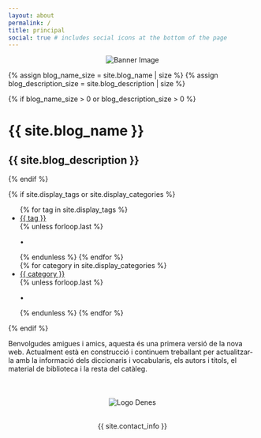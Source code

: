 ```yaml
---
layout: about
permalink: /
title: principal
social: true # includes social icons at the bottom of the page
---
```


<div class="post">

  <div style="text-align: center;">
    <img src="{{ site.about_banner | prepend: '/assets/img/' | relative_url }}" alt="Banner Image" style="max-width: 100%; height: auto;">
  </div>

{% assign blog_name_size = site.blog_name | size %}
{% assign blog_description_size = site.blog_description | size %}

{% if blog_name_size > 0 or blog_description_size > 0 %}

  <div class="header-bar">
    <h1>{{ site.blog_name }}</h1>
    <h2>{{ site.blog_description }}</h2>
  </div>
  {% endif %}

{% if site.display_tags or site.display_categories %}

  <div class="tag-category-list">
    <ul class="p-0 m-0">
      {% for tag in site.display_tags %}
        <li>
          <i class="fa-solid fa-hashtag fa-sm"></i> <a href="{{ tag | slugify | prepend: '/' | relative_url }}">{{ tag }}</a>
        </li>
        {% unless forloop.last %}
          <p>&bull;</p>
        {% endunless %}
      {% endfor %}
      <br>
      <!--
      {% if site.display_categories.size > 0 and site.display_tags.size > 0 %}
        <p>&bull;</p>
      {% endif %}
      -->
      {% for category in site.display_categories %}
        <li>
          <i class="fa-solid fa-tag fa-sm"></i> <a href="{{ category | slugify | prepend: '/' | relative_url }}">{{ category }}</a>
        </li>
        {% unless forloop.last %}
          <p>&bull;</p>
        {% endunless %}
      {% endfor %}
    </ul>
  </div>
  {% endif %}

  <br>

</div>

Benvolgudes amigues i amics, aquesta és una primera versió de la nova web. Actualment està en construcció i continuem treballant per actualitzar-la amb la informació dels diccionaris i vocabularis, els autors i títols, el material de biblioteca i la resta del catàleg.

<br>
<div style="text-align: center; margin-top: 20px;">
  <img src="{{ site.about_logo | prepend: '/assets/img/' | relative_url }}" alt="Logo Denes" style="max-width: 30%; height: auto;">
</div>
<br>

<p style="text-align: center;">{{ site.contact_info }}</p>
